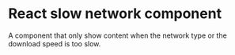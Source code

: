 # React slow network component

A component that only show content when the network type or the download speed is too slow.
